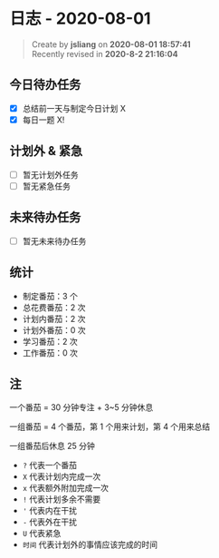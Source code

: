 日志 - 2020-08-01
===

> Create by **jsliang** on **2020-08-01 18:57:41**  
> Recently revised in **2020-8-2 21:16:04**  

## 今日待办任务

* [x] 总结前一天与制定今日计划 X
* [x] 每日一题 X!

## 计划外 & 紧急

* [ ] 暂无计划外任务
* [ ] 暂无紧急任务

## 未来待办任务

* [ ] 暂无未来待办任务

## 统计

* 制定番茄：3 个
* 总花费番茄：2 次
* 计划内番茄：2 次
* 计划外番茄：0 次
* 学习番茄：2 次
* 工作番茄：0 次

## 注

一个番茄 = 30 分钟专注 + 3~5 分钟休息

一组番茄 = 4 个番茄，第 1 个用来计划，第 4 个用来总结

一组番茄后休息 25 分钟

* `?` 代表一个番茄
* `X` 代表计划内完成一次
* `x` 代表额外附加完成一次
* `!` 代表计划多余不需要
* `'` 代表内在干扰
* `-` 代表外在干扰
* `U` 代表紧急
* `时间` 代表计划外的事情应该完成的时间
